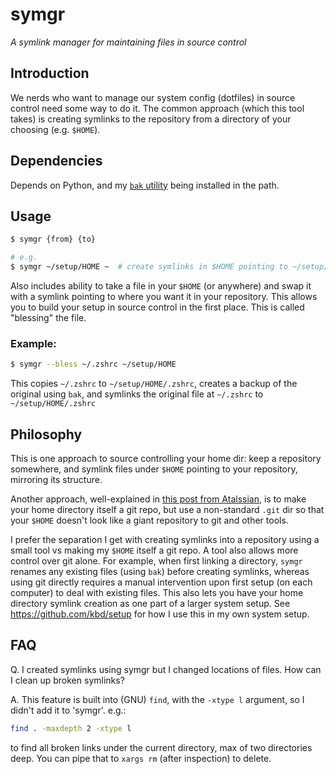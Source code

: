 # symgr

*A symlink manager for maintaining files in source control*

## Introduction

We nerds who want to manage our system config (dotfiles) in source control need some way to do it. The common approach (which this tool takes) is creating symlinks to the repository from a directory of your choosing (e.g. `$HOME`).

## Dependencies

Depends on Python, and my [`bak` utility](https://github.com/kbd/bak) being installed in the path.

## Usage

```bash
$ symgr {from} {to}

# e.g.
$ symgr ~/setup/HOME ~  # create symlinks in $HOME pointing to ~/setup/HOME
```

Also includes ability to take a file in your `$HOME` (or anywhere) and swap it with a symlink pointing to where you want it in your repository.
This allows you to build your setup in source control in the first place.
This is called "blessing" the file.

### Example:

```bash
$ symgr --bless ~/.zshrc ~/setup/HOME
```

This copies `~/.zshrc` to `~/setup/HOME/.zshrc`, creates a backup of the original using `bak`, and symlinks the original file at `~/.zshrc` to `~/setup/HOME/.zshrc`

## Philosophy

This is one approach to source controlling your home dir: keep a repository somewhere, and symlink files under `$HOME` pointing to your repository, mirroring its structure.

Another approach, well-explained in [this post from Atalssian](https://www.atlassian.com/git/tutorials/dotfiles), is to make your home directory itself a git repo, but use a non-standard `.git` dir so that your `$HOME` doesn't look like a giant repository to git and other tools.

I prefer the separation I get with creating symlinks into a repository using a small tool vs making my `$HOME` itself a git repo.
A tool also allows more control over git alone.
For example, when first linking a directory, `symgr` renames any existing files (using `bak`) before creating symlinks, whereas using git directly requires a manual intervention upon first setup (on each computer) to deal with existing files.
This also lets you have your home directory symlink creation as one part of a larger system setup.
See https://github.com/kbd/setup for how I use this in my own system setup.

## FAQ

Q. I created symlinks using symgr but I changed locations of files. How can I clean up broken symlinks?

A. This feature is built into (GNU) `find`, with the `-xtype l` argument, so I didn't add it to 'symgr'. e.g.:

```bash
find . -maxdepth 2 -xtype l
```

to find all broken links under the current directory, max of two directories deep. You can pipe that to `xargs rm` (after inspection) to delete.
